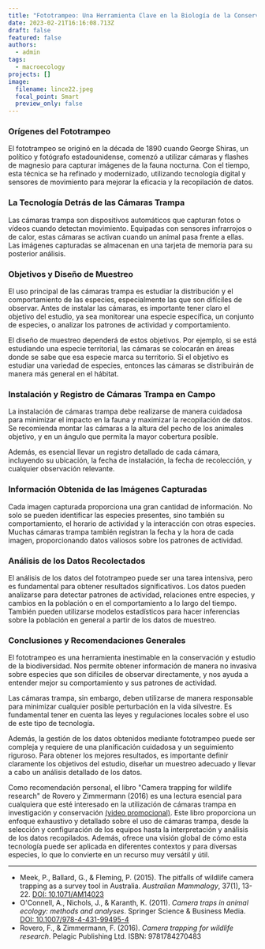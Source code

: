 ```yaml
---
title: "Fototrampeo: Una Herramienta Clave en la Biología de la Conservación"
date: 2023-02-21T16:16:08.713Z
draft: false
featured: false
authors:
  - admin
tags:
  - macroecology
projects: []
image:
  filename: lince22.jpeg
  focal_point: Smart
  preview_only: false
---
```

<!--StartFragment-->

### Orígenes del Fototrampeo

El fototrampeo se originó en la década de 1890 cuando George Shiras, un político y fotógrafo estadounidense, comenzó a utilizar cámaras y flashes de magnesio para capturar imágenes de la fauna nocturna. Con el tiempo, esta técnica se ha refinado y modernizado, utilizando tecnología digital y sensores de movimiento para mejorar la eficacia y la recopilación de datos.

### La Tecnología Detrás de las Cámaras Trampa

Las cámaras trampa son dispositivos automáticos que capturan fotos o vídeos cuando detectan movimiento. Equipadas con sensores infrarrojos o de calor, estas cámaras se activan cuando un animal pasa frente a ellas. Las imágenes capturadas se almacenan en una tarjeta de memoria para su posterior análisis.

### Objetivos y Diseño de Muestreo

El uso principal de las cámaras trampa es estudiar la distribución y el comportamiento de las especies, especialmente las que son difíciles de observar. Antes de instalar las cámaras, es importante tener claro el objetivo del estudio, ya sea monitorear una especie específica, un conjunto de especies, o analizar los patrones de actividad y comportamiento.

El diseño de muestreo dependerá de estos objetivos. Por ejemplo, si se está estudiando una especie territorial, las cámaras se colocarán en áreas donde se sabe que esa especie marca su territorio. Si el objetivo es estudiar una variedad de especies, entonces las cámaras se distribuirán de manera más general en el hábitat.

### Instalación y Registro de Cámaras Trampa en Campo

La instalación de cámaras trampa debe realizarse de manera cuidadosa para minimizar el impacto en la fauna y maximizar la recopilación de datos. Se recomienda montar las cámaras a la altura del pecho de los animales objetivo, y en un ángulo que permita la mayor cobertura posible.

Además, es esencial llevar un registro detallado de cada cámara, incluyendo su ubicación, la fecha de instalación, la fecha de recolección, y cualquier observación relevante.

### Información Obtenida de las Imágenes Capturadas

Cada imagen capturada proporciona una gran cantidad de información. No solo se pueden identificar las especies presentes, sino también su comportamiento, el horario de actividad y la interacción con otras especies. Muchas cámaras trampa también registran la fecha y la hora de cada imagen, proporcionando datos valiosos sobre los patrones de actividad.

### Análisis de los Datos Recolectados

El análisis de los datos del fototrampeo puede ser una tarea intensiva, pero es fundamental para obtener resultados significativos. Los datos pueden analizarse para detectar patrones de actividad, relaciones entre especies, y cambios en la población o en el comportamiento a lo largo del tiempo. También pueden utilizarse modelos estadísticos para hacer inferencias sobre la población en general a partir de los datos de muestreo.

### Conclusiones y Recomendaciones Generales

El fototrampeo es una herramienta inestimable en la conservación y estudio de la biodiversidad. Nos permite obtener información de manera no invasiva sobre especies que son difíciles de observar directamente, y nos ayuda a entender mejor su comportamiento y sus patrones de actividad.

Las cámaras trampa, sin embargo, deben utilizarse de manera responsable para minimizar cualquier posible perturbación en la vida silvestre. Es fundamental tener en cuenta las leyes y regulaciones locales sobre el uso de este tipo de tecnología.

Además, la gestión de los datos obtenidos mediante fototrampeo puede ser compleja y requiere de una planificación cuidadosa y un seguimiento riguroso. Para obtener los mejores resultados, es importante definir claramente los objetivos del estudio, diseñar un muestreo adecuado y llevar a cabo un análisis detallado de los datos.

<!--EndFragment-->

Como recomendación personal, el libro "Camera trapping for wildlife research" de Rovero y Zimmermann (2016) es una lectura esencial para cualquiera que esté interesado en la utilización de cámaras trampa en investigación y conservación [(video promocional)](https://www.youtube.com/watch?v=yzr1QmH-RPU). Este libro proporciona un enfoque exhaustivo y detallado sobre el uso de cámaras trampa, desde la selección y configuración de los equipos hasta la interpretación y análisis de los datos recopilados. Además, ofrece una visión global de cómo esta tecnología puede ser aplicada en diferentes contextos y para diversas especies, lo que lo convierte en un recurso muy versátil y útil. [](https://www.youtube.com/watch?v=yzr1QmH-RPU)

<!-- wp:separator -->

- - -

<!-- /wp:separator -->

<!--StartFragment-->

* Meek, P., Ballard, G., & Fleming, P. (2015). The pitfalls of wildlife camera trapping as a survey tool in Australia. *Australian Mammalogy*, 37(1), 13-22. [DOI: 10.1071/AM14023](https://doi.org/10.1071/AM14023)
* O'Connell, A., Nichols, J., & Karanth, K. (2011). *Camera traps in animal ecology: methods and analyses*. Springer Science & Business Media. [DOI: 10.1007/978-4-431-99495-4](https://doi.org/10.1007/978-4-431-99495-4)
* Rovero, F., & Zimmermann, F. (2016). *Camera trapping for wildlife research*. Pelagic Publishing Ltd. ISBN: 9781784270483[](https://doi.org/10.2307/j.ctt1g04zj7)

<!--EndFragment-->